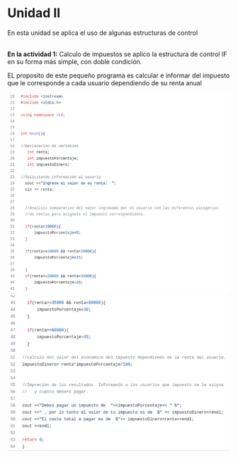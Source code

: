 <h1>Unidad II</h1>
<p>En esta unidad se aplica el uso de algunas estructuras de control</p><br>
<b>En la actividad 1:</b> Calculo de impuestos se aplico la estructura de control IF en su forma más simple, con doble condición.
<p>EL proposito de este pequeño programa es calcular e informar del impuesto que le corresponde a cada usuario dependiendo de su renta anual</p>
<img src="imagenes/code 1.png" >
<img src="imagenes/code 2.png" >



